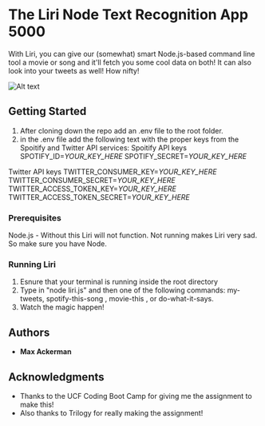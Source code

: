 # The Liri Node Text Recognition App 5000

With Liri, you can give our (somewhat) smart Node.js-based command line tool a movie or song and it'll fetch you some cool data on both! It can also look into your tweets as well! How nifty!

![Alt text](liri-app-example.gif "Example")

## Getting Started

1) After cloning down the repo add an .env file to the root folder.
2) in the .env file add the following text with the proper keys from the Spoitify and Twitter API services:
Spoitify API keys
SPOTIFY_ID=*YOUR_KEY_HERE*
SPOTIFY_SECRET=*YOUR_KEY_HERE*

Twitter API keys
TWITTER_CONSUMER_KEY=*YOUR_KEY_HERE*
TWITTER_CONSUMER_SECRET=*YOUR_KEY_HERE*
TWITTER_ACCESS_TOKEN_KEY=*YOUR_KEY_HERE*
TWITTER_ACCESS_TOKEN_SECRET=*YOUR_KEY_HERE*

### Prerequisites

Node.js - Without this Liri will not function. Not running makes Liri very sad. So make sure you have Node.

### Running Liri

1) Esnure that your terminal is running inside the root directory
2) Type in "node liri.js" and then one of the following commands: my-tweets, spotify-this-song <song title>, movie-this <movie title>, or do-what-it-says.
3) Watch the magic happen!

## Authors

* **Max Ackerman**

## Acknowledgments

* Thanks to the UCF Coding Boot Camp for giving me the assignment to make this!
* Also thanks to Trilogy for really making the assignment!

